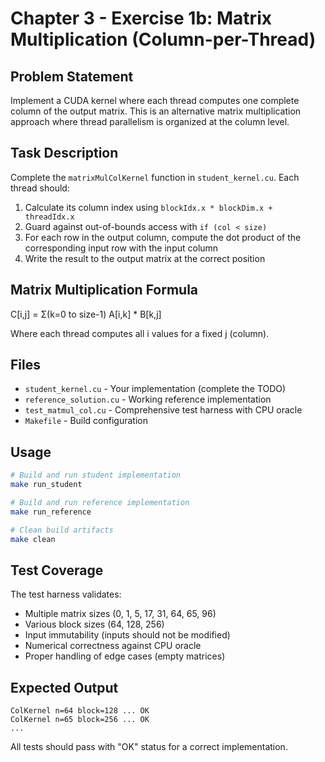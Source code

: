 # Chapter 3 - Exercise 1b: Matrix Multiplication (Column-per-Thread)

## Problem Statement

Implement a CUDA kernel where each thread computes one complete column of the output matrix. This is an alternative matrix multiplication approach where thread parallelism is organized at the column level.

## Task Description

Complete the `matrixMulColKernel` function in `student_kernel.cu`. Each thread should:
1. Calculate its column index using `blockIdx.x * blockDim.x + threadIdx.x`
2. Guard against out-of-bounds access with `if (col < size)`
3. For each row in the output column, compute the dot product of the corresponding input row with the input column
4. Write the result to the output matrix at the correct position

## Matrix Multiplication Formula
C[i,j] = Σ(k=0 to size-1) A[i,k] * B[k,j]

Where each thread computes all i values for a fixed j (column).

## Files

- `student_kernel.cu` - Your implementation (complete the TODO)
- `reference_solution.cu` - Working reference implementation
- `test_matmul_col.cu` - Comprehensive test harness with CPU oracle
- `Makefile` - Build configuration

## Usage

```bash
# Build and run student implementation
make run_student

# Build and run reference implementation  
make run_reference

# Clean build artifacts
make clean
```

## Test Coverage

The test harness validates:
- Multiple matrix sizes (0, 1, 5, 17, 31, 64, 65, 96)
- Various block sizes (64, 128, 256)
- Input immutability (inputs should not be modified)
- Numerical correctness against CPU oracle
- Proper handling of edge cases (empty matrices)

## Expected Output

```
ColKernel n=64 block=128 ... OK
ColKernel n=65 block=256 ... OK
...
```

All tests should pass with "OK" status for a correct implementation.